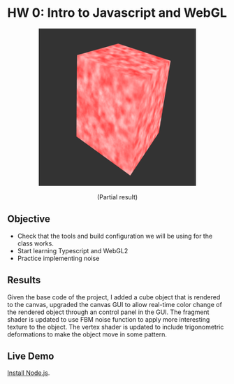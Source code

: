 

# HW 0: Intro to Javascript and WebGL

<p align="center">
  <img width="360" height="360" src="./Screenshot.png">
</p>
<p align="center">(Partial result)</p>

## Objective
- Check that the tools and build configuration we will be using for the class works.
- Start learning Typescript and WebGL2
- Practice implementing noise

## Results
Given the base code of the project, I added a cube object that is rendered to the canvas, upgraded the canvas GUI to allow real-time color change of the rendered object through an control panel in the GUI. The fragment shader is updated to use FBM noise function to apply more interesting texture to the object. The vertex shader is updated to include trigonometric deformations to make the object move in some pattern.

## Live Demo
[Install Node.js](https://nodejs.org/en/download/). 
